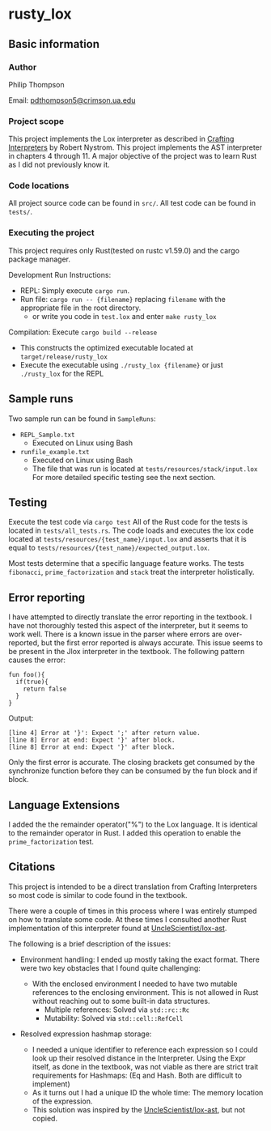# rusty_lox
## Basic information
### Author
Philip Thompson 

Email: pdthompson5@crimson.ua.edu
### Project scope 
This project implements the Lox interpreter as described in [Crafting Interpreters](https://craftinginterpreters.com/) by Robert Nystrom. This project implements the AST interpreter in chapters 4 through 11. A major objective of the project was to learn Rust as I did not previously know it.
### Code locations
All project source code can be found in `src/`.
All test code can be found in `tests/`.

### Executing the project
This project requires only Rust(tested on rustc v1.59.0) and the cargo package manager.

Development Run Instructions:
* REPL: Simply execute `cargo run`.
* Run file: `cargo run -- {filename}` replacing `filename` with the appropriate file in the root directory.
  * or write you code in `test.lox` and enter `make rusty_lox`

Compilation: Execute `cargo build --release`
* This constructs the optimized executable located at `target/release/rusty_lox` 
* Execute the executable using `./rusty_lox {filename}` or just `./rusty_lox` for the REPL
## Sample runs 
Two sample run can be found in `SampleRuns`:
* `REPL_Sample.txt`
  * Executed on Linux using Bash
* `runfile_example.txt`
  * Executed on Linux using Bash
  * The file that was run is located at `tests/resources/stack/input.lox`
For more detailed specific testing see the next section.


## Testing
Execute the test code via `cargo test`
All of the Rust code for the tests is located in `tests/all_tests.rs`. 
The code loads and executes the lox code located at `tests/resources/{test_name}/input.lox` and asserts that it is equal to `tests/resources/{test_name}/expected_output.lox`.

Most tests determine that a specific language feature works. The tests `fibonacci`, `prime_factorization` and `stack` treat the interpreter holistically.


## Error reporting 
I have attempted to directly translate the error reporting in the textbook. I have not thoroughly tested this aspect of the interpreter, but it seems to work well. There is a known issue in the parser where errors are over-reported, but the first error reported is always accurate. This issue seems to be present in the Jlox interpreter in the textbook. The following pattern causes the error:

```
fun foo(){
  if(true){
    return false
  }
}
```
Output:
```
[line 4] Error at '}': Expect ';' after return value.
[line 8] Error at end: Expect '}' after block.
[line 8] Error at end: Expect '}' after block.
```

Only the first error is accurate. The closing brackets get consumed by the synchronize function before they can be consumed by the fun block and if block.


## Language Extensions
I added the the remainder operator("%") to the Lox language. It is identical to the remainder operator in Rust. I added this operation to enable the `prime_factorization` test.   

## Citations
This project is intended to be a direct translation from Crafting Interpreters so most code is similar to code found in the textbook.

There were a couple of times in this process where I was entirely stumped on how to translate some code. At these times I consulted another Rust implementation of this interpreter found at [UncleScientist/lox-ast](https://github.com/UncleScientist/lox-ast). 

The following is a brief description of the issues:
* Environment handling: I ended up mostly taking the exact format. There were two key obstacles that I found quite challenging:
    * With the enclosed environment I needed to have two mutable references to the enclosing environment. This is not allowed in Rust without reaching out to some built-in data structures.
        * Multiple references: Solved via `std::rc::Rc`
        * Mutability: Solved via `std::cell::RefCell`

* Resolved expression hashmap storage:
    * I needed a unique identifier to reference each expression so I could look up their resolved distance in the Interpreter. Using the Expr itself, as done in the textbook, was not viable as there are strict trait requirements for Hashmaps: (Eq and Hash. Both are difficult to implement)
    * As it turns out I had a unique ID the whole time: The memory location of the expression. 
    * This solution was inspired by the [UncleScientist/lox-ast](https://github.com/UncleScientist/lox-ast), but not copied. 


